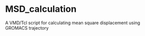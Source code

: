 # MSD_calculation
A VMD/Tcl script for calculating mean square displacement using GROMACS trajectory
